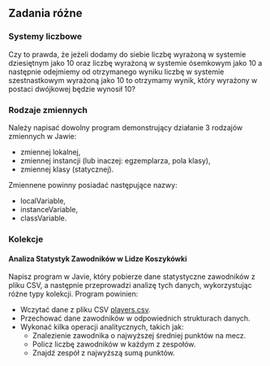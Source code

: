## Zadania różne

### Systemy liczbowe
Czy to prawda, że jeżeli dodamy do siebie liczbę wyrażoną w systemie dziesiętnym jako 10 oraz liczbę wyrażoną w systemie ósemkowym jako 10 a następnie odejmiemy od otrzymanego wyniku liczbę w systemie szestnastkowym wyrażoną jako 10 to otrzymamy wynik, który wyrażony w postaci dwójkowej będzie wynosił 10?

### Rodzaje zmiennych
Należy napisać dowolny program demonstrujący działanie 3 rodzajów zmiennych w Jawie:
 - zmiennej lokalnej,
 - zmiennej instancji (lub inaczej: egzemplarza, pola klasy),
 - zmiennej klasy (statycznej).
 
 Zmiennene powinny posiadać następujące nazwy:
 - localVariable,
 - instanceVariable,
 - classVariable.

### Kolekcje
#### Analiza Statystyk Zawodników w Lidze Koszykówki

Napisz program w Javie, który pobierze dane statystyczne zawodników z pliku CSV, a następnie przeprowadzi analizę tych danych, wykorzystując różne typy kolekcji. Program powinien:

- Wczytać dane z pliku CSV [players.csv](src%2Fplayers.csv).
- Przechować dane zawodników w odpowiednich strukturach danych.
- Wykonać kilka operacji analitycznych, takich jak:
  - Znalezienie zawodnika o najwyższej średniej punktów na mecz.
  - Policz liczbę zawodników w każdym z zespołów.
  - Znajdź zespół z najwyższą sumą punktów.
